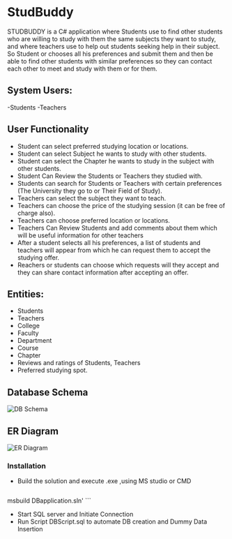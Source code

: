 # StudBuddy

STUDBUDDY is a C# application where Students use to find other students who are
willing to study with them the same subjects they want to study, and where
teachers use to help out students seeking help in their subject.
So Student or chooses all his preferences and submit them and then be able to
find other students with similar preferences so they can contact each other to
meet and study with them or for them.

## System Users:
  -Students
  -Teachers

##  User Functionality

  - Student can select preferred studying location or locations.
  - Student can select Subject he wants to study with other students.
  - Student can select the Chapter he wants to study in the subject with other
students.
  - Student Can Review the Students or Teachers they studied with.
  - Students can search for Students or Teachers with certain preferences (The
University they go to or Their Field of Study).
  - Teachers can select the subject they want to teach.
  - Teachers can choose the price of the studying session (it can be free of charge also).
  - Teachers can choose preferred location or locations.
  - Teachers Can Review Students and add comments about them which will be useful information for other teachers
  - After a student selects all his preferences, a list of students and teachers will appear from which he can request them to accept the studying offer.
  - Reachers or students can choose which requests will they accept and they can share contact information after accepting an offer.

## Entities:
  - Students
  - Teachers
  - College
  - Faculty
  - Department
  - Course
  - Chapter
  - Reviews and ratings of Students, Teachers
  - Preferred studying spot.

## Database Schema 
![DB Schema](https://github.com/marwankefah/StudBuddy/blob/master/DB_Schema.png)
## ER Diagram
![ER Diagram](https://github.com/marwankefah/StudBuddy/blob/master/ER_Diagram.png)

 
 
### Installation
  - Build the solution and execute .exe ,using MS studio or CMD
    ```sh
 msbuild DBapplication.sln'
    ```
  - Start SQL server and Initiate Connection
  - Run Script DBScript.sql to automate DB creation and Dummy Data Insertion

